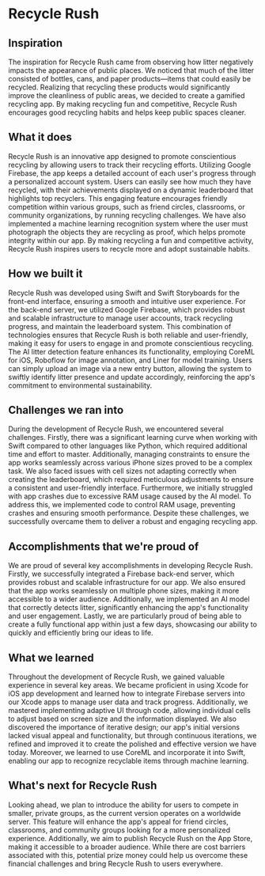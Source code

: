 # Recycle Rush


## Inspiration
The inspiration for Recycle Rush came from observing how litter negatively impacts the appearance of public places. We noticed that much of the litter consisted of bottles, cans, and paper products—items that could easily be recycled. Realizing that recycling these products would significantly improve the cleanliness of public areas, we decided to create a gamified recycling app. By making recycling fun and competitive, Recycle Rush encourages good recycling habits and helps keep public spaces cleaner.

## What it does 
Recycle Rush is an innovative app designed to promote conscientious recycling by allowing users to track their recycling efforts. Utilizing Google Firebase, the app keeps a detailed account of each user's progress through a personalized account system. Users can easily see how much they have recycled, with their achievements displayed on a dynamic leaderboard that highlights top recyclers. This engaging feature encourages friendly competition within various groups, such as friend circles, classrooms, or community organizations, by running recycling challenges. We have also implemented a machine learning recognition system where the user must photograph the objects they are recycling as proof, which helps promote integrity within our app. By making recycling a fun and competitive activity, Recycle Rush inspires users to recycle more and adopt sustainable habits.

## How we built it
Recycle Rush was developed using Swift and Swift Storyboards for the front-end interface, ensuring a smooth and intuitive user experience. For the back-end server, we utilized Google Firebase, which provides robust and scalable infrastructure to manage user accounts, track recycling progress, and maintain the leaderboard system. This combination of technologies ensures that Recycle Rush is both reliable and user-friendly, making it easy for users to engage in and promote conscientious recycling. The AI litter detection feature enhances its functionality, employing CoreML for iOS, Roboflow for image annotation, and Liner for model training. Users can simply upload an image via a new entry button, allowing the system to swiftly identify litter presence and update accordingly, reinforcing the app's commitment to environmental sustainability.

## Challenges we ran into
During the development of Recycle Rush, we encountered several challenges. Firstly, there was a significant learning curve when working with Swift compared to other languages like Python, which required additional time and effort to master. Additionally, managing constraints to ensure the app works seamlessly across various iPhone sizes proved to be a complex task. We also faced issues with cell sizes not adapting correctly when creating the leaderboard, which required meticulous adjustments to ensure a consistent and user-friendly interface. Furthermore, we initially struggled with app crashes due to excessive RAM usage caused by the AI model. To address this, we implemented code to control RAM usage, preventing crashes and ensuring smooth performance. Despite these challenges, we successfully overcame them to deliver a robust and engaging recycling app.

## Accomplishments that we're proud of
We are proud of several key accomplishments in developing Recycle Rush. Firstly, we successfully integrated a Firebase back-end server, which provides robust and scalable infrastructure for our app. We also ensured that the app works seamlessly on multiple phone sizes, making it more accessible to a wider audience. Additionally, we implemented an AI model that correctly detects litter, significantly enhancing the app's functionality and user engagement. Lastly, we are particularly proud of being able to create a fully functional app within just a few days, showcasing our ability to quickly and efficiently bring our ideas to life.

## What we learned
Throughout the development of Recycle Rush, we gained valuable experience in several key areas. We became proficient in using Xcode for iOS app development and learned how to integrate Firebase servers into our Xcode apps to manage user data and track progress. Additionally, we mastered implementing adaptive UI through code, allowing individual cells to adjust based on screen size and the information displayed. We also discovered the importance of iterative design; our app's initial versions lacked visual appeal and functionality, but through continuous iterations, we refined and improved it to create the polished and effective version we have today. Moreover, we learned to use CoreML and incorporate it into Swift, enabling our app to recognize recyclable items through machine learning.

## What's next for Recycle Rush
Looking ahead, we plan to introduce the ability for users to compete in smaller, private groups, as the current version operates on a worldwide server. This feature will enhance the app's appeal for friend circles, classrooms, and community groups looking for a more personalized experience. Additionally, we aim to publish Recycle Rush on the App Store, making it accessible to a broader audience. While there are cost barriers associated with this, potential prize money could help us overcome these financial challenges and bring Recycle Rush to users everywhere.
